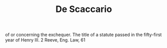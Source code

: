 ---
title: De Scaccario
letter: D
permalink: "/definitions/bld-de-scaccario.html"
body: of or concerning the exchequer. The title of a statute passed in the fifty-first
  year of Henry III. 2 Reeve, Eng. Law, 61
published_at: '2018-07-07'
source: Black's Law Dictionary 2nd Ed (1910)
layout: post
---